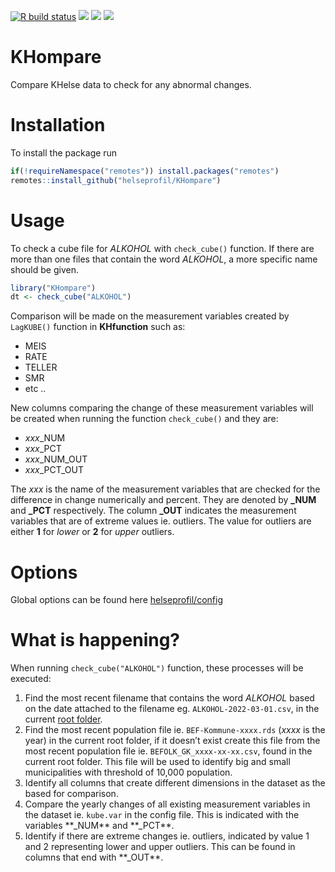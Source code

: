 
[![R build
status](https://github.com/helseprofil/KHompare/workflows/R-CMD-check/badge.svg)](https://github.com/helseprofil/KHompare/actions)
[![](https://codecov.io/gh/helseprofil/KHompare/branch/main/graph/badge.svg)](https://app.codecov.io/gh/helseprofil/KHompare)
[![](https://img.shields.io/badge/lifecycle-experimental-orange.svg)](https://lifecycle.r-lib.org/articles/stages.html#experimental)
[![](https://img.shields.io/badge/devel%20version-0.0.0.9000-blue.svg)](https://github.com/helseprofil/KHompare)

# KHompare

Compare KHelse data to check for any abnormal changes.

# Installation

To install the package run

``` r
if(!requireNamespace("remotes")) install.packages("remotes")
remotes::install_github("helseprofil/KHompare")
```

# Usage

To check a cube file for *ALKOHOL* with `check_cube()` function. If
there are more than one files that contain the word *ALKOHOL*, a more
specific name should be given.

``` r
library("KHompare")
dt <- check_cube("ALKOHOL")
```

Comparison will be made on the measurement variables created by
`LagKUBE()` function in **KHfunction** such as:

-   MEIS
-   RATE
-   TELLER
-   SMR
-   etc ..

New columns comparing the change of these measurement variables will be
created when running the function `check_cube()` and they are:

-   *xxx*\_NUM
-   *xxx*\_PCT
-   *xxx*\_NUM\_OUT
-   *xxx*\_PCT\_OUT

The *xxx* is the name of the measurement variables that are checked for
the difference in change numerically and percent. They are denoted by
**\_NUM** and **\_PCT** respectively. The column **\_OUT** indicates the
measurement variables that are of extreme values ie. outliers. The value
for outliers are either **1** for *lower* or **2** for *upper* outliers.

# Options

Global options can be found here
[helseprofil/config](https://github.com/helseprofil/config/blob/main/config-khompare.yml)

# What is happening?

When running `check_cube("ALKOHOL")` function, these processes will be
executed:

1.  Find the most recent filename that contains the word *ALKOHOL* based
    on the date attached to the filename eg. `ALKOHOL-2022-03-01.csv`,
    in the current [root
    folder](https://github.com/helseprofil/config/blob/main/config-khompare.yml#L12).
2.  Find the most recent population file ie. `BEF-Kommune-xxxx.rds`
    (*xxxx* is the year) in the current root folder, if it doesn’t exist
    create this file from the most recent population file ie.
    `BEFOLK_GK_xxxx-xx-xx.csv`, found in the current root folder. This
    file will be used to identify big and small municipalities with
    threshold of 10,000 population.
3.  Identify all columns that create different dimensions in the dataset
    as the based for comparison.
4.  Compare the yearly changes of all existing measurement variables in
    the dataset ie. `kube.var` in the config file. This is indicated
    with the variables \*\*\_NUM\*\* and \*\*\_PCT\*\*.
5.  Identify if there are extreme changes ie. outliers, indicated by
    value 1 and 2 representing lower and upper outliers. This can be
    found in columns that end with \*\*\_OUT\*\*.
